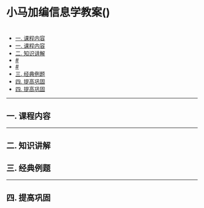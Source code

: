 # 小马加编信息学教案() 
# 
<!-- @import "[TOC]" {cmd="toc" depthFrom=2 depthTo=6 orderedList=false} -->

<!-- code_chunk_output -->
* [一. 课程内容](#一-课程内容)
* [一. 课程内容](#一-课程内容)
* [二. 知识讲解](#二-知识讲解)
* [#](#)
* [#](#-1)
* [三. 经典例题](#三-经典例题)
* [四. 提高巩固](#四-提高巩固)
* [四. 提高巩固](#四-提高巩固)
<!-- /code_chunk_output -->
---
## 一. 课程内容

---
## 二. 知识讲解

### 

###

###

## 三. 经典例题
---
## 四. 提高巩固
